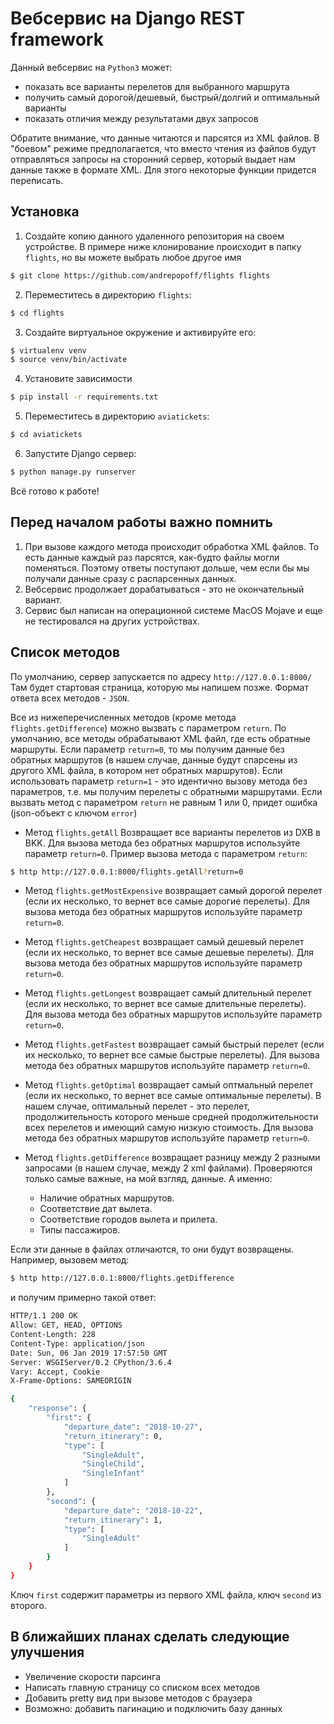 # Вебсервис на Django REST framework
Данный вебсервис на `Python3` может:
* показать все варианты перелетов для выбранного маршрута
* получить самый дорогой/дешевый, быстрый/долгий и оптимальный варианты
* показать отличия между результатами двух запросов

Обратите внимание, что данные читаются и парсятся из XML файлов. В "боевом" режиме предполагается, что вместо чтения из файлов будут отправляться запросы на сторонний сервер, который выдает нам данные также в формате XML. Для этого некоторые функции придется переписать.

## Установка
1. Создайте копию данного удаленного репозитория на своем устройстве. В примере ниже клонирование происходит в папку `flights`, но вы можете выбрать любое другое имя
```bash
$ git clone https://github.com/andrepopoff/flights flights
```
2. Переместитесь в директорию `flights`:
```bash
$ cd flights
```
3. Создайте виртуальное окружение и активируйте его:
```bash
$ virtualenv venv
$ source venv/bin/activate
```
4. Установите зависимости
```bash
$ pip install -r requirements.txt
```
5. Переместитесь в директорию `aviatickets`:
```bash
$ cd aviatickets
```
6. Запустите Django сервер:
```bash
$ python manage.py runserver
```
Всё готово к работе!

## Перед началом работы важно помнить
1. При вызове каждого метода происходит обработка XML файлов. То есть данные каждый раз парсятся, как-будто файлы могли поменяться. Поэтому ответы поступают дольше, чем если бы мы получали данные сразу с распарсенных данных.
2. Вебсервис продолжает дорабатываться - это не окончательный вариант.
3. Сервис был написан на операционной системе MacOS Mojave и еще не тестировался на других устройствах.

## Список методов
По умолчанию, сервер запускается по адресу `http://127.0.0.1:8000/`
Там будет стартовая страница, которую мы напишем позже.
Формат ответа всех методов - `JSON`.

Все из нижеперечисленных методов (кроме метода `flights.getDifference`) можно вызвать с параметром `return`.
По умолчанию, все методы обрабатывают XML файл, где есть обратные маршруты.
Если параметр `return=0`, то мы получим данные без обратных маршрутов (в нашем случае, данные будут спарсены из другого XML файла, в котором нет обратных маршрутов).
Если использовать параметр `return=1` - это идентично вызову метода без параметров, т.е. мы получим перелеты с обратными маршрутами.
Если вызвать метод с параметром `return` не равным 1 или 0, придет ошибка (json-объект с ключом `error`)

* Метод `flights.getAll`
Возвращает все варианты перелетов из DXB в BKK.
Для вызова метода без обратных маршрутов используйте параметр `return=0`.
Пример вызова метода с параметром `return`:
```bash
$ http http://127.0.0.1:8000/flights.getAll?return=0
```

* Метод `flights.getMostExpensive`
возвращает самый дорогой перелет (если их несколько, то вернет все самые дорогие перелеты).
Для вызова метода без обратных маршрутов используйте параметр `return=0`.

* Метод `flights.getCheapest`
возвращает самый дешевый перелет (если их несколько, то вернет все самые дешевые перелеты).
Для вызова метода без обратных маршрутов используйте параметр `return=0`.

* Метод `flights.getLongest`
возвращает самый длительный перелет (если их несколько, то вернет все самые длительные перелеты).
Для вызова метода без обратных маршрутов используйте параметр `return=0`.

* Метод `flights.getFastest`
возвращает самый быстрый перелет (если их несколько, то вернет все самые быстрые перелеты).
Для вызова метода без обратных маршрутов используйте параметр `return=0`.

* Метод `flights.getOptimal`
возвращает самый оптмальный перелет (если их несколько, то вернет все самые оптимальные перелеты).
В нашем случае, оптимальный перелет - это перелет, продолжительность которого меньше средней продолжительности всех перелетов и имеющий самую низкую стоимость.
Для вызова метода без обратных маршрутов используйте параметр `return=0`.

* Метод `flights.getDifference`
возвращает разницу между 2 разными запросами (в нашем случае, между 2 xml файлами).
Проверяются только самые важные, на мой взгляд, данные. А именно:
    - Наличие обратных маршрутов.
    - Соответствие дат вылета.
    - Соответствие городов вылета и прилета.
    - Типы пассажиров.

Если эти данные в файлах отличаются, то они будут возвращены.
Например, вызовем метод:
```bash
$ http http://127.0.0.1:8000/flights.getDifference
```
и получим примерно такой ответ:
```bash
HTTP/1.1 200 OK
Allow: GET, HEAD, OPTIONS
Content-Length: 228
Content-Type: application/json
Date: Sun, 06 Jan 2019 17:57:50 GMT
Server: WSGIServer/0.2 CPython/3.6.4
Vary: Accept, Cookie
X-Frame-Options: SAMEORIGIN

{
    "response": {
        "first": {
            "departure_date": "2018-10-27",
            "return_itinerary": 0,
            "type": [
                "SingleAdult",
                "SingleChild",
                "SingleInfant"
            ]
        },
        "second": {
            "departure_date": "2018-10-22",
            "return_itinerary": 1,
            "type": [
                "SingleAdult"
            ]
        }
    }
}
```
Ключ `first` содержит параметры из первого XML файла, ключ `second` из второго.

## В ближайших планах сделать следующие улучшения
* Увеличение скорости парсинга
* Написать главную страницу со списком всех методов
* Добавить pretty вид при вызове методов с браузера
* Возможно: добавить пагинацию и подключить базу данных
